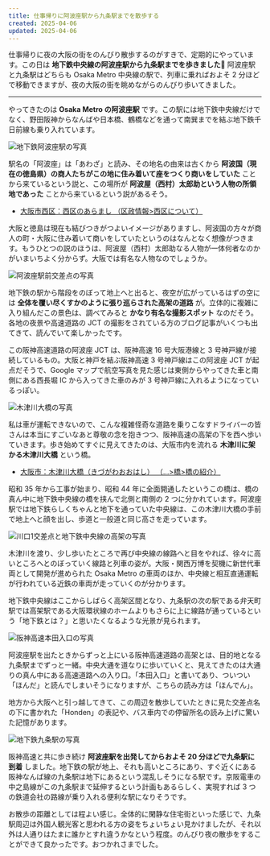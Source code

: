 ```yaml
---
title: 仕事帰りに阿波座駅から九条駅までを散歩する
created: 2025-04-06
updated: 2025-04-06
---
```


仕事帰りに夜の大阪の街をのんびり散歩するのがすきで、定期的にやっています。この日は **地下鉄中央線の阿波座駅から九条駅までを歩きました🚶** 阿波座駅と九条駅はどちらも Osaka Metro 中央線の駅で、列車に乗ればおよそ 2 分ほどで移動できますが、夜の大阪の街を眺めながらのんびり歩いてきました。

---

やってきたのは **Osaka Metro の阿波座駅** です。この駅には地下鉄中央線だけでなく、野田阪神からなんばや日本橋、鶴橋などを通って南巽までを結ぶ地下鉄千日前線も乗り入れています。

![地下鉄阿波座駅の写真](bd57e2e5-97de-488d-8098-74e411e18c00)

駅名の「阿波座」は「あわざ」と読み、その地名の由来は古くから **阿波国（現在の徳島県）の商人たちがこの地に住み着いて座をつくり商いをしていた** ことから来ているという説と、この場所が **阿波屋（西村）太郎助という人物の所領地であった** ことから来ているという説があるそう。

- [大阪市西区：西区のあらまし （区政情報>西区について）](https://www.city.osaka.lg.jp/nishi/page/0000001048.html)

大阪と徳島は現在も結びつきがつよいイメージがありますし、阿波国の方々が商人の町・大阪に住み着いて商いをしていたというのはなんとなく想像がつきます。もうひとつの説のほうは、阿波屋（西村）太郎助なる人物が一体何者なのかがいまいちよく分からず。大阪では有名な人物なのでしょうか。

![阿波座駅前交差点の写真](a6261910-3769-4a2c-1370-9580ea932700)

地下鉄の駅から階段をのぼって地上へと出ると、夜空が広がっているはずの空には **全体を覆い尽くすかのように張り巡らされた高架の道路** が。立体的に複雑に入り組んだこの景色は、調べてみると **かなり有名な撮影スポット** なのだそう。各地の夜景や高速道路の JCT の撮影をされている方のブログ記事がいくつも出てきて、読んでいて楽しかったです。

この阪神高速道路の阿波座 JCT は、阪神高速 16 号大阪港線と 3 号神戸線が接続しているもの。大阪と神戸を結ぶ阪神高速 3 号神戸線はこの阿波座 JCT が起点だそうで、Google マップで航空写真を見た感じは東側からやってきた車と南側にある西長堀 IC から入ってきた車のみが 3 号神戸線に入れるようになっているっぽい。

![木津川大橋の写真](a45afc25-cd01-4011-a37f-1b44c1567d00)

私は車が運転できないので、こんな複雑怪奇な道路を乗りこなすドライバーの皆さんは本当にすごいなあと尊敬の念を抱きつつ、阪神高速の高架の下を西へ歩いていきます。歩き始めてすぐに見えてきたのは、大阪市内を流れる **木津川に架かる木津川大橋** という橋。

- [大阪市：木津川大橋（きづがわおおはし） （…>橋>橋の紹介）](https://www.city.osaka.lg.jp/kensetsu/page/0000025852.html)

昭和 35 年から工事が始まり、昭和 44 年に全面開通したというこの橋は、橋の真ん中に地下鉄中央線の橋を挟んで北側と南側の 2 つに分かれています。阿波座駅では地下鉄らしくちゃんと地下を通っていた中央線は、この木津川大橋の手前で地上へと顔を出し、歩道と一般道と同じ高さを走っています。

![川口1交差点と地下鉄中央線の高架の写真](4b55597a-c8b2-40e7-4aa0-910d9ff97900)

木津川を渡り、少し歩いたところで再び中央線の線路へと目をやれば、徐々に高いところへとのぼっていく線路と列車の姿が。大阪・関西万博を契機に新世代車両として開発が進められた Osaka Metro の車両のほか、中央線と相互直通運転が行われている近鉄の車両が走っていくのが分かります。

地下鉄中央線はここからしばらく高架区間となり、九条駅の次の駅である弁天町駅では高架駅である大阪環状線のホームよりもさらに上に線路が通っているという「地下鉄とは？」と思いたくなるような光景が見られます。

![阪神高速本田入口の写真](39259436-4893-4e8f-7097-14b3eb337300)

阿波座駅を出たときからずっと上にいる阪神高速道路の高架とは、目的地となる九条駅までずっと一緒。中央大通を道なりに歩いていくと、見えてきたのは大通りの真ん中にある高速道路への入り口。「本田入口」と書いてあり、ついつい「ほんだ」と読んでしまいそうになりますが、こちらの読み方は「ほんでん」。

地方から大阪へと引っ越してきて、この周辺を散歩していたときに見た交差点名の下に書かれた「Honden」の表記や、バス車内での停留所名の読み上げに驚いた記憶があります。

![地下鉄九条駅の写真](a4b8a183-87e5-4063-701d-3895cfe23f00)

阪神高速と共に歩き続け **阿波座駅を出発してからおよそ 20 分ほどで九条駅に到着** しました。地下鉄の駅が地上、それも高いところにあり、すぐ近くにある阪神なんば線の九条駅は地下にあるという混乱しそうになる駅です。京阪電車の中之島線がこの九条駅まで延伸するという計画もあるらしく、実現すれば 3 つの鉄道会社の路線が乗り入れる便利な駅になりそうです。

お散歩の距離としては程よい感じ。全体的に閑静な住宅街といった感じで、九条駅周辺は外国人観光客と思われる方の姿をちょいちょい見かけましたが、それ以外は人通りはたまに誰かとすれ違うかなという程度。のんびり夜の散歩をすることができて良かったです。おつかれさまでした。

